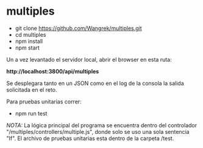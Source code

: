 # multiples

* git clone https://github.com/Wangrek/multiples.git
* cd multiples
* npm install
* npm start

Un a vez levantado el servidor local, abrir el browser en esta ruta:

**http://localhost:3800/api/multiples**

Se desplegara tanto en un JSON como en el log de la consola la salida solicitada en el reto.


Para pruebas unitarias correr:

* npm run test


*NOTA:* La lógica principal del programa se encuentra dentro del controlador "/multiples/controllers/multiple.js", donde solo se uso una sola sentencia "If". El archivo de pruebas unitarias esta dentro de la carpeta /test.
